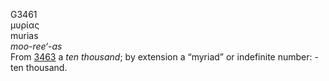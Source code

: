 <body>
  <p>G3461<br>  μυρίας  <br> murias  <br><i>moo-ree‘-as </i><br>From <a href="g3463.htm">3463</a>  a <i>ten</i> <i>thousand</i>; by extension a “myriad” or indefinite number: - ten thousand.<br></p>
 </body>